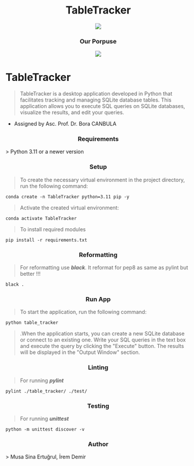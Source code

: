 <h1 align="center"> TableTracker</h1>

<p align="center">
<img src="https://github.com/Musa-Sina-Ertugrul/DBScanner/assets/102359522/1ea4b501-898f-4b57-8a7e-90e853d50cdd">
</p>

<h3 align="center"> Our Porpuse</h3>

<p align="center">
<img src="https://github.com/Musa-Sina-Ertugrul/TableTracker/assets/102359522/cd2e98f0-083e-44f4-a532-e4e9b9a29c47">
</p>


# TableTracker

> TableTracker is a desktop application developed in Python that facilitates tracking and managing SQLite database tables. This application allows you to execute SQL queries on SQLite databases, visualize the results, and edit your queries.
* Assigned by Asc. Prof. Dr. Bora CANBULA

<h3 align="center">Requirements</h3>
> Python 3.11 or a newer version

<h3 align="center">Setup</h3>

> To create the necessary virtual environment in the project directory, run the following command:

```console
conda create -n TableTracker python=3.11 pip -y
```

> Activate the created virtual environment:

```console
conda activate TableTracker
```

> To install required modules

```console
pip install -r requirements.txt
```

<h3 align="center">Reformatting</h3>

> For reformatting use <b><i>black</i></b>. It reformat for pep8 as same as pylint but better !!!

```console
black .
```

<h3 align="center">Run App</h3>

> To start the application, run the following command:

```console
python table_tracker
```

> .When the application starts, you can create a new SQLite database or connect to an existing one.
> Write your SQL queries in the text box and execute the query by clicking the "Execute" button.
> The results will be displayed in the "Output Window" section.

<h3 align="center">Linting</h3>

> For running <b><i>pylint</i></b>

```console
pylint ./table_tracker/ ./test/
```

<h3 align="center">Testing</h3>

> For running <b><i>unittest</i></b>

```console
python -m unittest discover -v
```
<h3 align="center">Author</h3>
> Musa Sina Ertuğrul, İrem Demir

